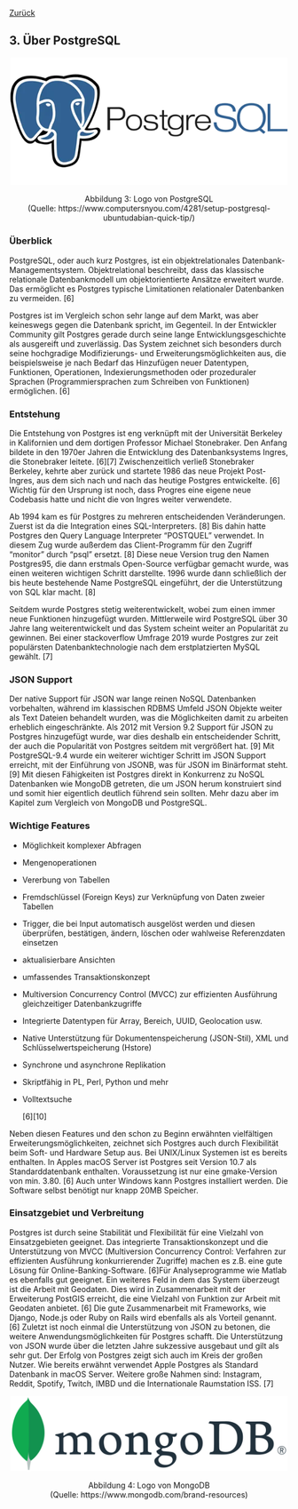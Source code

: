 [Zurück](02_Ueber_JSON.md)

## 3. Über PostgreSQL

<p align="center">
<img width="500" src="img/postgresql-logo.png">
</p>
<p align="center">
Abbildung 3: Logo von PostgreSQL<br>
(Quelle:  https://www.computersnyou.com/4281/setup-postgresql-ubuntudabian-quick-tip/)
</p>




### Überblick

PostgreSQL, oder auch kurz Postgres, ist ein objektrelationales Datenbank-Managementsystem. Objektrelational beschreibt, dass das klassische relationale Datenbankmodell um objektorientierte Ansätze erweitert wurde. Das ermöglicht es Postgres typische Limitationen relationaler Datenbanken zu vermeiden. [6]

Postgres ist im Vergleich schon sehr lange auf dem Markt, was aber keineswegs gegen die Datenbank spricht, im Gegenteil. In der Entwickler Community gilt Postgres gerade durch seine lange Entwicklungsgeschichte als ausgereift und zuverlässig. Das System zeichnet sich besonders durch seine hochgradige Modifizierungs- und Erweiterungsmöglichkeiten aus, die beispielsweise je nach Bedarf das Hinzufügen neuer Datentypen, Funktionen, Operationen, Indexierungsmethoden oder prozeduraler Sprachen (Programmiersprachen zum Schreiben von Funktionen) ermöglichen. [6]



### Entstehung

Die Entstehung von Postgres ist eng verknüpft mit der Universität Berkeley in Kalifornien und dem dortigen Professor Michael Stonebraker. Den Anfang bildete in den 1970er Jahren die Entwicklung des Datenbanksystems Ingres, die Stonebraker leitete. [6]\[7] Zwischenzeitlich verließ Stonebraker Berkeley, kehrte aber zurück und startete 1986 das neue Projekt Post-Ingres, aus dem sich nach und nach das heutige Postgres entwickelte. [6] Wichtig für den Ursprung ist noch, dass Progres eine eigene neue Codebasis hatte und nicht die von Ingres weiter verwendete.

Ab 1994 kam es für Postgres zu mehreren entscheidenden Veränderungen. Zuerst ist da die Integration eines SQL-Interpreters. [8] Bis dahin hatte Postgres den Query Language Interpreter “POSTQUEL” verwendet. In diesem Zug wurde außerdem das Client-Programm für den Zugriff “monitor” durch “psql” ersetzt. [8] Diese neue Version trug den Namen Postgres95, die dann erstmals Open-Source verfügbar gemacht wurde, was einen weiteren wichtigen Schritt darstellte. 1996 wurde dann schließlich der bis heute bestehende Name PostgreSQL eingeführt, der die Unterstützung von SQL klar macht. [8]

Seitdem wurde Postgres stetig weiterentwickelt, wobei zum einen immer neue Funktionen hinzugefügt wurden. Mittlerweile wird PostgreSQL über 30 Jahre lang weiterentwickelt und das System scheint weiter an Popularität zu gewinnen. Bei einer stackoverflow Umfrage 2019 wurde Postgres zur zeit populärsten Datenbanktechnologie nach dem erstplatzierten MySQL gewählt. [7]



### JSON Support

Der native Support für JSON war lange reinen NoSQL Datenbanken vorbehalten, während im klassischen RDBMS Umfeld JSON Objekte weiter als Text Dateien behandelt wurden, was die Möglichkeiten damit zu arbeiten erheblich eingeschränkte. Als 2012 mit Version 9.2 Support für JSON zu Postgres hinzugefügt wurde, war dies deshalb ein entscheidender Schritt, der auch die Popularität von Postgres seitdem mit vergrößert hat. [9] Mit PostgreSQL-9.4 wurde ein weiterer wichtiger Schritt im JSON Support erreicht, mit der Einführung von JSONB, was für JSON im Binärformat steht. [9] Mit diesen Fähigkeiten ist Postgres direkt in Konkurrenz zu NoSQL Datenbanken wie MongoDB getreten, die um JSON herum konstruiert sind und somit hier eigentlich deutlich führend sein sollten. Mehr dazu aber im Kapitel zum Vergleich von MongoDB und PostgreSQL.

### Wichtige Features

- Möglichkeit komplexer Abfragen

- Mengenoperationen

- Vererbung von Tabellen

- Fremdschlüssel (Foreign Keys) zur Verknüpfung von Daten zweier Tabellen

- Trigger, die bei Input automatisch ausgelöst werden und diesen überprüfen, bestätigen, ändern, löschen oder wahlweise Referenzdaten einsetzen

- aktualisierbare Ansichten

- umfassendes Transaktionskonzept

- Multiversion Concurrency Control (MVCC) zur effizienten Ausführung gleichzeitiger Datenbankzugriffe

- Integrierte Datentypen für Array, Bereich, UUID, Geolocation usw.

- Native Unterstützung für Dokumentenspeicherung (JSON-Stil), XML und Schlüsselwertspeicherung (Hstore)

- Synchrone und asynchrone Replikation

- Skriptfähig in PL, Perl, Python und mehr

- Volltextsuche

  [6]\[10]

Neben diesen Features und den schon zu Beginn erwähnten vielfältigen Erweiterungsmöglichkeiten, zeichnet sich Postgres auch durch Flexibilität beim Soft- und Hardware Setup aus. Bei UNIX/Linux Systemen ist es bereits enthalten. In Apples macOS Server ist Postgres seit Version 10.7 als Standarddatenbank enthalten. Voraussetzung ist nur eine gmake-Version von min. 3.80. [6] Auch unter Windows kann Postgres installiert werden. Die Software selbst benötigt nur knapp 20MB Speicher.



### Einsatzgebiet und Verbreitung

Postgres ist durch seine Stabilität und Flexibilität für eine Vielzahl von Einsatzgebieten geeignet. Das integrierte Transaktionskonzept und die Unterstützung von MVCC (Multiversion Concurrency Control: Verfahren zur effizienten Ausführung konkurrierender Zugriffe) machen es z.B. eine gute Lösung für Online-Banking-Software. [6]Für Analyseprogramme wie Matlab es ebenfalls gut geeignet. Ein weiteres Feld in dem das System überzeugt ist die Arbeit mit Geodaten. Dies wird in Zusammenarbeit mit der Erweiterung PostGIS erreicht, die eine Vielzahl von Funktion zur Arbeit mit Geodaten anbietet. [6] Die gute Zusammenarbeit mit Frameworks, wie Django, Node.js oder Ruby on Rails wird ebenfalls als als Vorteil genannt. [6] Zuletzt ist noch einmal die Unterstützung von JSON zu betonen, die weitere Anwendungsmöglichkeiten für Postgres schafft. Die Unterstützung von JSON wurde über die letzten Jahre sukzessive ausgebaut und gilt als sehr gut. 
Der Erfolg von Postgres zeigt sich auch im Kreis der großen Nutzer. Wie bereits erwähnt verwendet Apple Postgres als Standard Datenbank in macOS Server. Weitere große Nahmen sind: Instagram, Reddit, Spotify, Twitch, IMBD und die Internationale Raumstation ISS. [7]



<p align="center">
<img width="500" src="img/MongoDB_Logo.png">
</p>
<p align="center">
Abbildung 4: Logo von MongoDB<br>
(Quelle:  https://www.mongodb.com/brand-resources)
</p>